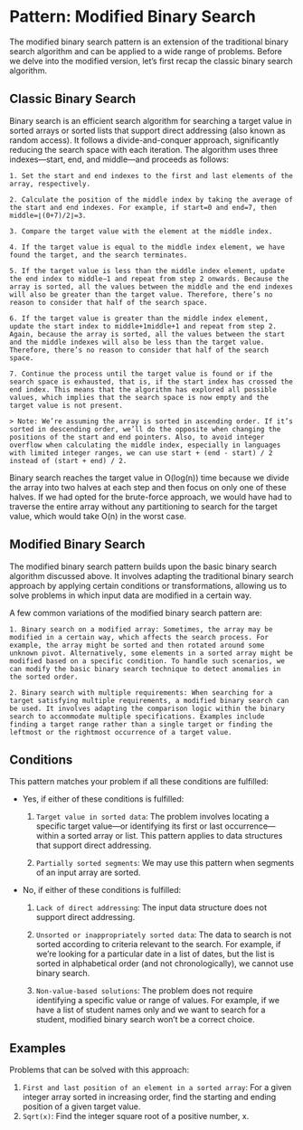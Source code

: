 # Pattern: Modified Binary Search

The modified binary search pattern is an extension of the traditional binary search algorithm and can be applied to a wide range of problems. Before we delve into the modified version, let’s first recap the classic binary search algorithm.

## Classic Binary Search

Binary search is an efficient search algorithm for searching a target value in sorted arrays or sorted lists that support direct addressing (also known as random access). It follows a divide-and-conquer approach, significantly reducing the search space with each iteration. The algorithm uses three indexes—start, end, and middle—and proceeds as follows:

    1. Set the start and end indexes to the first and last elements of the array, respectively.

    2. Calculate the position of the middle index by taking the average of the start and end indexes. For example, if start=0 and end=7, then middle=⌊(0+7)/2⌋=3.

    3. Compare the target value with the element at the middle index.

    4. If the target value is equal to the middle index element, we have found the target, and the search terminates.

    5. If the target value is less than the middle index element, update the end index to middle−1 and repeat from step 2 onwards. Because the array is sorted, all the values between the middle and the end indexes will also be greater than the target value. Therefore, there’s no reason to consider that half of the search space.

    6. If the target value is greater than the middle index element, update the start index to middle+1middle+1 and repeat from step 2. Again, because the array is sorted, all the values between the start and the middle indexes will also be less than the target value. Therefore, there’s no reason to consider that half of the search space.

    7. Continue the process until the target value is found or if the search space is exhausted, that is, if the start index has crossed the end index. This means that the algorithm has explored all possible values, which implies that the search space is now empty and the target value is not present.

    > Note: We’re assuming the array is sorted in ascending order. If it’s sorted in descending order, we’ll do the opposite when changing the positions of the start and end pointers. Also, to avoid integer overflow when calculating the middle index, especially in languages with limited integer ranges, we can use start + (end - start) / 2 instead of (start + end) / 2.

Binary search reaches the target value in O(log⁡(n)) time because we divide the array into two halves at each step and then focus on only one of these halves. If we had opted for the brute-force approach, we would have had to traverse the entire array without any partitioning to search for the target value, which would take O(n) in the worst case.

## Modified Binary Search

The modified binary search pattern builds upon the basic binary search algorithm discussed above. It involves adapting the traditional binary search approach by applying certain conditions or transformations, allowing us to solve problems in which input data are modified in a certain way.

A few common variations of the modified binary search pattern are:

    1. Binary search on a modified array: Sometimes, the array may be modified in a certain way, which affects the search process. For example, the array might be sorted and then rotated around some unknown pivot. Alternatively, some elements in a sorted array might be modified based on a specific condition. To handle such scenarios, we can modify the basic binary search technique to detect anomalies in the sorted order.

    2. Binary search with multiple requirements: When searching for a target satisfying multiple requirements, a modified binary search can be used. It involves adapting the comparison logic within the binary search to accommodate multiple specifications. Examples include finding a target range rather than a single target or finding the leftmost or the rightmost occurrence of a target value.

## Conditions

This pattern matches your problem if all these conditions are fulfilled:

- Yes, if either of these conditions is fulfilled:

    1. `Target value in sorted data`: The problem involves locating a specific target value—or identifying its first or last occurrence—within a sorted array or list. This pattern applies to data structures that support direct addressing.

    2. `Partially sorted segments`: We may use this pattern when segments of an input array are sorted.

- No, if either of these conditions is fulfilled:

    1. `Lack of direct addressing`: The input data structure does not support direct addressing.

    2. `Unsorted or inappropriately sorted data`: The data to search is not sorted according to criteria relevant to the search. For example, if we’re looking for a particular date in a list of dates, but the list is sorted in alphabetical order (and not chronologically), we cannot use binary search.

    3. `Non-value-based solutions`: The problem does not require identifying a specific value or range of values. For example, if we have a list of student names only and we want to search for a student, modified binary search won’t be a correct choice.

## Examples

Problems that can be solved with this approach:

1. `First and last position of an element in a sorted array`: For a given integer array sorted in increasing order, find the starting and ending position of a given target value.
2. `Sqrt(x)`: Find the integer square root of a positive number, x.
